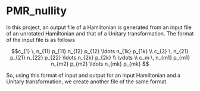# PMR_nullity

In this project, an output file of a Hamiltonian is generated from an input file of an unrotated Hamiltonian and that of a Unitary transformation.
The format of the input file is as follows

```math 
c_{1} \, n_{11} p_{11} n_{12} p_{12} \ldots n_{1k} p_{1k} \\
c_{2} \, n_{21} p_{21} n_{22} p_{22} \ldots n_{2k} p_{2k} \\
\vdots \\
c_m \, n_{m1} p_{m1} n_{m2} p_{m2} \ldots n_{mk} p_{mk} 
```

So, using this format of input and output for an input Hamiltonian and a Unitary transformation, we create another file of the same format.
